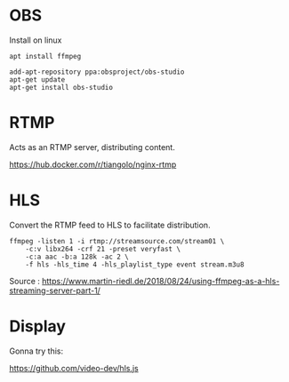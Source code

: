 # OBS

Install on linux

```
apt install ffmpeg

add-apt-repository ppa:obsproject/obs-studio
apt-get update
apt-get install obs-studio
```

# RTMP

Acts as an RTMP server, distributing content.
  
<https://hub.docker.com/r/tiangolo/nginx-rtmp>

# HLS

Convert the RTMP feed to HLS to facilitate distribution.

```
ffmpeg -listen 1 -i rtmp://streamsource.com/stream01 \
    -c:v libx264 -crf 21 -preset veryfast \
    -c:a aac -b:a 128k -ac 2 \
    -f hls -hls_time 4 -hls_playlist_type event stream.m3u8
```

Source : <https://www.martin-riedl.de/2018/08/24/using-ffmpeg-as-a-hls-streaming-server-part-1/>

# Display

Gonna try this:

<https://github.com/video-dev/hls.js>

